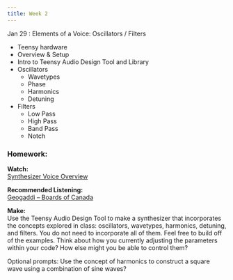 ```yaml
---
title: Week 2
---
```


Jan 29
: Elements of a Voice: Oscillators / Filters

- Teensy hardware
- Overview & Setup
- Intro to Teensy Audio Design Tool and Library
- Oscillators
    - Wavetypes
    - Phase
    - Harmonics
    - Detuning
- Filters
    - Low Pass
    - High Pass
    - Band Pass 
    - Notch

### Homework:

**Watch:**  
[Synthesizer Voice Overview](https://www.youtube.com/watch?v=c3udLCvoCC0)

**Recommended Listening:**  
[Geogaddi – Boards of Canada](https://www.youtube.com/watch?v=vDkHR80rNtw)

**Make:**  
Use the Teensy Audio Design Tool to make a synthesizer that incorporates the concepts explored in class: oscillators, wavetypes, harmonics, detuning, and filters. You do not need to incorporate all of them. Feel free to build off of the examples. Think about how you currently adjusting the parameters within your code? How else might you be able to control them?

Optional prompts: Use the concept of harmonics to construct a square wave using a combination of sine waves?  


